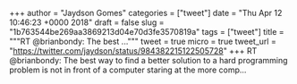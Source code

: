 
+++
author = "Jaydson Gomes"
categories = ["tweet"]
date = "Thu Apr 12 10:46:23 +0000 2018"
draft = false
slug = "1b763544be269aa3869213d04e70d3fe3570819a"
tags = ["tweet"]
title = """RT @brianbondy: The best ..."""
tweet = true
micro = true
tweet_url = "https://twitter.com/jaydson/status/984382215122505728"
+++
RT @brianbondy: The best way to find a better solution to a hard programming problem is not in front of a computer staring at the more comp…
